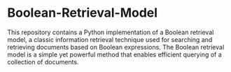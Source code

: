# Boolean-Retrieval-Model
This repository contains a Python implementation of a Boolean retrieval model, a classic information retrieval technique used for searching and retrieving documents based on Boolean expressions. The Boolean retrieval model is a simple yet powerful method that enables efficient querying of a collection of documents.
